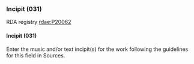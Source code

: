 ### Incipit (031)

RDA registry [rdae:P20062](http://www.rdaregistry.info/Elements/e/#P20062)

#### Incipit (031)

Enter the music and/or text incipit(s) for the work following the guidelines for this field in Sources.
